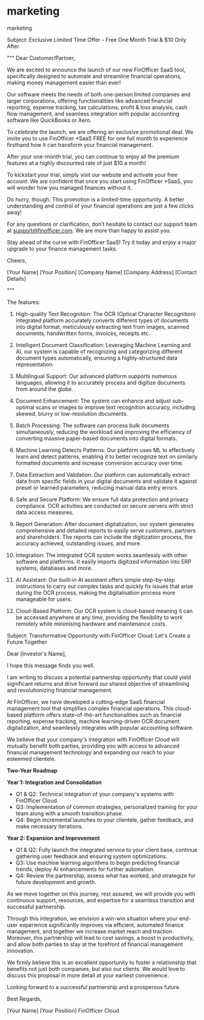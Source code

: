# marketing
marketing



Subject: Exclusive Limited Time Offer - Free One Month Trial & $10 Only After

"""
Dear Customer/Partner,

We are excited to announce the launch of our new FinOfficer SaaS tool, specifically designed to automate and streamline financial operations, making money management easier than ever!

Our software meets the needs of both one-person limited companies and larger corporations, offering functionalities like advanced financial reporting, expense tracking, tax calculations, profit & loss analysis, cash flow management, and seamless integration with popular accounting software like QuickBooks or Xero.

To celebrate the launch, we are offering an exclusive promotional deal. We invite you to use FinOfficer *SaaS FREE for one full month to experience firsthand how it can transform your financial management. 

After your one-month trial, you can continue to enjoy all the premium features at a highly discounted rate of just $10 a month!

To kickstart your trial, simply visit our website and activate your free account. We are confident that once you start using FinOfficer *SaaS, you will wonder how you managed finances without it.

Do hurry, though. This promotion is a limited-time opportunity. A better understanding and control of your financial operations are just a few clicks away!

For any questions or clarification, don’t hesitate to contact our support team at support@finofficer.com. We are more than happy to assist you.

Stay ahead of the curve with FinOfficer SaaS! Try it today and enjoy a major upgrade to your finance management tasks.

Cheers,

[Your Name]
[Your Position]
[Company Name]
[Company Address]
[Contact Details]

"""



The features:

1. High-quality Text Recognition: The OCR (Optical Character Recognition) integrated platform accurately converts different types of documents into digital format, meticulously extracting text from images, scanned documents, handwritten forms, invoices, receipts etc.

2. Intelligent Document Classification: Leveraging Machine Learning and AI, our system is capable of recognizing and categorizing different document types automatically, ensuring a highly-structured data representation.

3. Multilingual Support: Our advanced platform supports numerous languages, allowing it to accurately process and digitize documents from around the globe. 

4. Document Enhancement: The system can enhance and adjust sub-optimal scans or images to improve text recognition accuracy, including skewed, blurry or low-resolution documents. 

5. Batch Processing: The software can process bulk documents simultaneously, reducing the workload and improving the efficiency of converting massive paper-based documents into digital formats.

6. Machine Learning Detects Patterns: Our platform uses ML to effectively learn and detect patterns, enabling it to better recognize text on similarly formatted documents and increase conversion accuracy over time.

7. Data Extraction and Validation: Our platform can automatically extract data from specific fields in your digital documents and validate it against preset or learned parameters, reducing manual data entry errors.

8. Safe and Secure Platform: We ensure full data protection and privacy compliance. OCR activities are conducted on secure servers with strict data access measures.

9. Report Generation: After document digitalization, our system generates comprehensive and detailed reports to easily serve customers, partners and shareholders. The reports can include the digitization process, the accuracy achieved, outstanding issues, and more.

10. Integration: The integrated OCR system works seamlessly with other software and platforms. It easily imports digitized information into ERP systems, databases and more.

11. AI Assistant: Our built-in AI assistant offers simple step-by-step instructions to carry out complex tasks and quickly fix issues that arise during the OCR process, making the digitalisation process more manageable for users.

12. Cloud-Based Platform: Our OCR system is cloud-based meaning it can be accessed anywhere at any time, providing the flexibility to work remotely while minimising hardware and maintenance costs.




Subject: Transformative Opportunity with FinOfficer Cloud: Let's Create a Future Together

Dear [Investor's Name],

I hope this message finds you well.

I am writing to discuss a potential partnership opportunity that could yield significant returns and drive forward our shared objective of streamlining and revolutionizing financial management. 

At FinOfficer, we have developed a cutting-edge SaaS financial management tool that simplifies complex financial operations. This cloud-based platform offers state-of-the-art functionalities such as financial reporting, expense tracking, machine learning-driven OCR document digitalization, and seamlessly integrates with popular accounting software. 

We believe that your company's integration with FinOfficer Cloud will mutually benefit both parties, providing you with access to advanced financial management technology and expanding our reach to your esteemed clientele.

**Two-Year Roadmap**

**Year 1: Integration and Consolidation**

- Q1 & Q2: Technical integration of your company's systems with FinOfficer Cloud. 
- Q3: Implementation of common strategies, personalized training for your team along with a smooth transition phase.
- Q4: Begin incremental launches to your clientele, gather feedback, and make necessary iterations.

**Year 2: Expansion and Improvement**

- Q1 & Q2: Fully launch the integrated service to your client base, continue gathering user feedback and ensuring system optimizations.
- Q3: Use machine learning algorithms to begin predicting financial trends, deploy AI enhancements for further automation.
- Q4: Review the partnership, assess what has worked, and strategize for future development and growth.

As we move together on this journey, rest assured, we will provide you with continuous support, resources, and expertise for a seamless transition and successful partnership.

Through this integration, we envision a win-win situation where your end-user experience significantly improves via efficient, automated finance management, and together we increase market reach and traction. Moreover, this partnership will lead to cost savings, a boost in productivity, and allow both parties to stay at the forefront of financial management innovation.

We firmly believe this is an excellent opportunity to foster a relationship that benefits not just both companies, but also our clients. We would love to discuss this proposal in more detail at your earliest convenience.

Looking forward to a successful partnership and a prosperous future.

Best Regards,

[Your Name]
[Your Position]
FinOfficer Cloud



